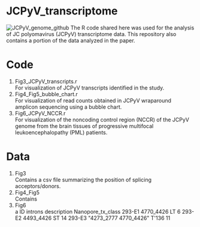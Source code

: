 # JCPyV_transcriptome
![JCPyV_genome_github](https://github.com/user-attachments/assets/27a00529-6e00-496d-b631-444e2323d1a1)
The R code shared here was used for the analysis of JC polyomavirus (JCPyV) transcriptome data. This repository also contains a portion of the data analyzed in the paper.

# Code
1. Fig3_JCPyV_transcripts.r<br>
   For visualization of JCPyV transcripts identified in the study.<br>
2. Fig4_Fig5_bubble_chart.r<br>
   For visualization of read counts obtained in JCPyV wraparound amplicon sequencing using a bubble chart.<br>
3. Fig6_JCPyV_NCCR.r<br>
   For visualization of the noncoding control region (NCCR) of the JCPyV genome from the brain tissues of progressive multifocal leukoencephalopathy (PML) patients.<br>

# Data
1. Fig3<br>
   Contains a csv file summarizing the position of splicing acceptors/donors.<br>
2. Fig4_Fig5<br>
   Contains 
3. Fig6<br>
   a
ID	introns	description	Nanopore_tx_class
293-E1	4770_4426	LT	6
293-E2	4493_4426	ST	14
293-E3	"4273_2777
4770_4426"	T'136	11
